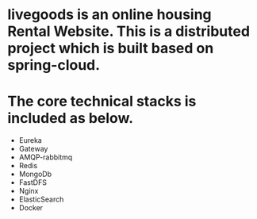 # livegoods is an online housing Rental Website.  This is a distributed project which is  built based on spring-cloud. 

# The core technical stacks is included as below.

* Eureka
* Gateway
* AMQP-rabbitmq
* Redis
* MongoDb
* FastDFS
* Nginx
* ElasticSearch
* Docker
